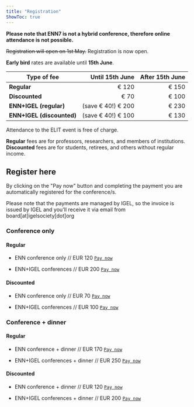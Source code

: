 ```yaml
---
title: "Registration"
ShowToc: true
---
```


**Please note that ENN7 is not a hybrid conference, therefore online attendance is not possible.**

~~Registration will open on 1st May.~~ Registration is now open.

 **Early bird** rates are available until **15th June**.

| Type of fee              | Until 15th June    |  After 15th June  | 
| -------------------------| ------------------:| -----------------:| 
| **Regular**              |  € 120             |  € 150            | 
| **Discounted**           |   € 70             |  € 100            | 
| **ENN+IGEL (regular)**   | (save € 40!) € 200 |  € 230            |  
| **ENN+IGEL (discounted)**| (save € 40!) € 100 |  € 130            |

Attendance to the ELIT event is free of charge.

**Regular** fees are for professors, researchers, and members of institutions.
**Discounted** fees are for students, retirees, and others without regular income.

## Register here

By clicking on the "Pay now" button and completing the payment you are automatically registered for the conference/s.

Please note that the payments are managed by IGEL, so the invoice is issued by IGEL and you'll receive it via email from board[at]igelsociety[dot]org

### Conference only

#### Regular

- ENN conference only // EUR 120 [`Pay now`](https://buy.stripe.com/cN2g159eB2PG8EwbJz)

- ENN+IGEL conferences // EUR 200 [`Pay now`](https://buy.stripe.com/00geX14Ylduk9IA6pe)

#### Discounted

- ENN conference only // EUR 70 [`Pay now`](https://buy.stripe.com/dR616b4Yl75W4ogeVJ)

- ENN+IGEL conferences // EUR 100 [`Pay now`](https://buy.stripe.com/6oE9CH4YlfCs2g88xk)


### Conference + dinner

#### Regular

- ENN conference + dinner // EUR 170 [`Pay now`](https://buy.stripe.com/3cs9CHbmJfCsdYQdRD)

- ENN+IGEL conferences + dinner // EUR 250 [`Pay now`](https://buy.stripe.com/4gw2af1M975W3kc6pa)

#### Discounted

- ENN conference + dinner // EUR 120 [`Pay now`](https://buy.stripe.com/5kAdSX0I51LC5sk8xh)

- ENN+IGEL conferences + dinner // EUR 200 [`Pay now`](https://buy.stripe.com/aEUaGLgH30HycUM5l4)